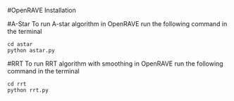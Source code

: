 #OpenRAVE Installation

#A-Star
To run A-star algorithm in OpenRAVE run the following command in the terminal
```
cd astar
python astar.py
```

#RRT
To run RRT algorithm with smoothing in OpenRAVE run the following command in the terminal
```
cd rrt
python rrt.py
```
